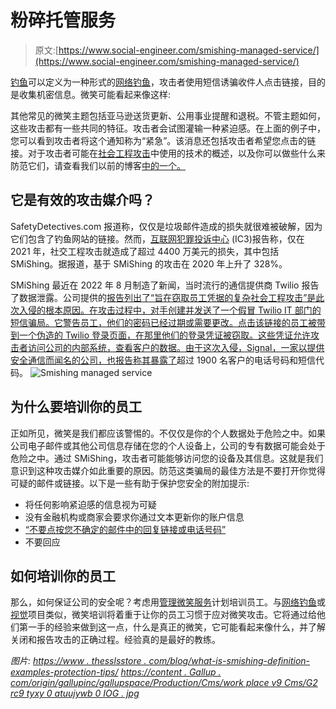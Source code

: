 # 粉碎托管服务

> 原文:[https://www.social-engineer.com/smishing-managed-service/](https://www.social-engineer.com/smishing-managed-service/)

[钓鱼](https://www.proofpoint.com/us/threat-reference/smishing)可以定义为一种形式的[网络钓鱼](https://www.proofpoint.com/us/threat-reference/phishing)，攻击者使用短信诱骗收件人点击链接，目的是收集机密信息。微笑可能看起来像这样:

其他常见的微笑主题包括亚马逊送货更新、公用事业提醒和退税。不管主题如何，这些攻击都有一些共同的特征。攻击者会试图灌输一种紧迫感。在上面的例子中，您可以看到攻击者将这个通知称为“紧急”。该消息还包括攻击者希望您点击的链接。对于攻击者可能在[社会工程攻击](https://www.social-engineer.org/framework/attack-vectors/)中使用的技术的概述，以及你可以做些什么来防范它们，请查看我们以前的博客[中的一个。](https://www.social-engineer.org/social-engineering/covid-19-and-amygdala-hijacking-in-cyber-security-scams/)

## 它是有效的攻击媒介吗？

SafetyDetectives.com 报道称，仅仅是垃圾邮件造成的损失就很难被破解，因为它们包含了钓鱼网站的链接。然而，[互联网犯罪投诉中心](https://www.ic3.gov/) (IC3)报告称，仅在 2021 年，社交工程攻击就造成了超过 4400 万美元的损失，其中包括 SMiShing。据报道，基于 SMiShing 的攻击在 2020 年上升了 328%。

SMiShing 最近在 2022 年 8 月制造了新闻，当时流行的通信提供商 Twilio 报告了数据泄露。公司提供的[报告列出了“旨在窃取员工凭据的复杂社会工程攻击”是此次入侵的根本原因。在攻击过程中，对手创建并发送了一个假冒 Twilio IT 部门的短信骗局。它警告员工，他们的密码已经过期或需要更改。点击该链接的员工被带到一个伪造的 Twilio 登录页面，在那里他们的登录凭证被窃取。这些凭证允许攻击者访问公司的内部系统，查看客户的数据。由于这次入侵，Signal，一家以提供安全通信而闻名的公司，](https://www.twilio.com/blog/august-2022-social-engineering-attack)[也报告称其暴露了](https://news.yahoo.com/signal-phone-number-data-breach-twilio-203312694.html?guccounter=1&guce_referrer=aHR0cHM6Ly93d3cuYmluZy5jb20v&guce_referrer_sig=AQAAACINfx5hOGyncFqw6OWjF9MrdqAagrngHq3gHYvFsU0Jgq2z4VK-mYenZfWn6lfYOrudqzs-bMKhvKqG8QbwEaKsMhZ3YgCTP7ASTVOqEKEZ3Q3-g-TNcgvIba9ltbEFU750QkXJP3oJgzDrzmh6ZGMWLwpr_haS59FQi0AlmZMc)超过 1900 名客户的电话号码和短信代码。
![Smishing managed service](../Images/a508ea4ce7c6daca875f04ad3aa64649.png)

## 为什么要培训你的员工

正如所见，微笑是我们都应该警惕的。不仅仅是你的个人数据处于危险之中。如果公司电子邮件或其他公司信息存储在您的个人设备上，公司的专有数据可能会处于危险之中。通过 SMiShing，攻击者可能能够访问您的设备及其信息。这就是我们意识到这种攻击媒介如此重要的原因。防范这类骗局的最佳方法是不要打开你觉得可疑的邮件或链接。以下是一些有助于保护您安全的附加提示:

*   将任何影响紧迫感的信息视为可疑
*   没有金融机构或商家会要求你通过文本更新你的账户信息
*   [“不要点按您不确定的邮件中的回复链接或电话号码”](https://usa.kaspersky.com/resource-center/threats/what-is-smishing-and-how-to-defend-against-it)
*   不要回应

## 如何培训你的员工

那么，如何保证公司的安全呢？考虑用[管理微笑服务](https://www.social-engineer.com/managed-services/managed-smishing-service/)计划培训员工。与[网络钓鱼](https://www.social-engineer.com/managed-services/managed-phishing-service/)或[视觉](https://www.social-engineer.com/managed-services/managed-vishing-service/)项目类似，微笑培训将着重于让你的员工习惯于应对微笑攻击。它将通过给他们第一手的经验来做到这一点，什么是真正的微笑，它可能看起来像什么，并了解关闭和报告攻击的正确过程。经验真的是最好的教练。

*图片:*
*[https://www . thesslsstore . com/blog/what-is-smishing-definition-examples-protection-tips/](https://www.thesslstore.com/blog/what-is-smishing-definition-examples-protection-tips/)*
*[https://content . Gallup . com/origin/gallupinc/gallupspace/Production/Cms/work place v9 Cms/G2 rc9 tyxy 0 atuujywb 0 IOG . jpg](https://content.gallup.com/origin/gallupinc/GallupSpaces/Production/Cms/WORKPLACEV9CMS/g2rc9tyxy0atuujywb0iog.jpg)*